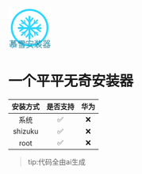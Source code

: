 ![image](https://github.com/yzd1234/muxueanzhuangqi/blob/main/app/src/main/res/mipmap-anydpi-v26/icon.webp)
  # 一个平平无奇安装器
|安装方式|是否支持|华为|
|:---:|:---:|:---:|
|  系统  |    ✅  |❌|
|shizuku |    ✅  |❌|
|  root  |    ✅  |❌|
>tip:代码全由ai生成
